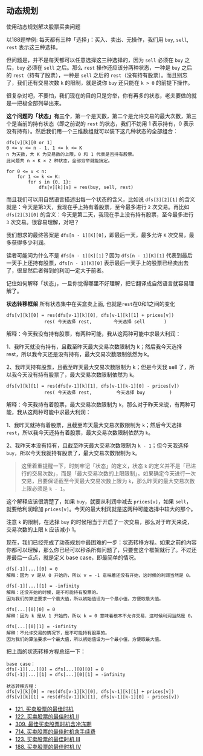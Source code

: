 ## 动态规划

使用动态规划解决股票买卖问题

以188题举例:
每天都有三种「选择」：买入、卖出、无操作，我们用 `buy`, `sell`, `rest` 表示这三种选择。

但问题是，并不是每天都可以任意选择这三种选择的，因为 `sell` 必须在 `buy` 之后，`buy` 必须在 `sell` 之后。那么 `rest` 操作还应该分两种状态，一种是 `buy` 之后的 `rest`（持有了股票），一种是 `sell` 之后的 `rest`（没有持有股票）。而且别忘了，我们还有交易次数 `k` 的限制，就是说你 `buy` 还只能在 `k > 0` 的前提下操作。

很复杂对吧，不要怕，我们现在的目的只是穷举，你有再多的状态，老夫要做的就是一把梭全部列举出来。

**这个问题的「状态」有三个**，第一个是天数，第二个是允许交易的最大次数，第三个是当前的持有状态（即之前说的 `rest` 的状态，我们不妨用 1 表示持有，0 表示没有持有）。然后我们用一个三维数组就可以装下这几种状态的全部组合：
```
dfs[v][k][0 or 1]
0 <= v <= n - 1, 1 <= k <= K
n 为天数，大 K 为交易数的上限，0 和 1 代表是否持有股票。
此问题共 n × K × 2 种状态，全部穷举就能搞定。

for 0 <= v < n:
    for 1 <= k <= K:
        for s in {0, 1}:
            dfs[v][k][s] = res(buy, sell, rest)
```
而且我们可以用自然语言描述出每一个状态的含义，比如说 `dfs[3][2][1]` 的含义就是：今天是第`3`天，我现在手上持有着股票，至今最多进行 `2` 次交易。再比如 `dfs[2][3][0]` 的含义：今天是第二天，我现在手上没有持有股票，至今最多进行 `3` 次交易。很容易理解，对吧？

我们想求的最终答案是 `dfs[n - 1][K][0]`，即最后一天，最多允许 `K` 次交易，最多获得多少利润。

读者可能问为什么不是 `dfs[n - 1][K][1]`？因为 `dfs[n - 1][K][1]` 代表到最后一天手上还持有股票，`dfs[n - 1][K][0]` 表示最后一天手上的股票已经卖出去了，很显然后者得到的利润一定大于前者。

记住如何解释「状态」，一旦你觉得哪里不好理解，把它翻译成自然语言就容易理解了。

**状态转移框架**
所有状态集中在买盒卖上面, 也就是`rest`在0和1之间的变化
```
dfs[v][k][0] = res(dfs[v-1][k][0], dfs[v-1][k][1] + prices[v])
              res( 今天选择 rest,        今天选择 sell       )
```
解释：今天我没有持有股票，有两种可能，我从这两种可能中求最大利润：

1、我昨天就没有持有，且截至昨天最大交易次数限制为 k；然后我今天选择 rest，所以我今天还是没有持有，最大交易次数限制依然为 k。

2、我昨天持有股票，且截至昨天最大交易次数限制为 k；但是今天我 sell 了，所以我今天没有持有股票了，最大交易次数限制依然为 k。

```
dfs[v][k][1] = res(dfs[v-1][k][1], dfs[v-1][k-1][0] - prices[v])
              res( 今天选择 rest,         今天选择 buy         )
```

解释：今天我持有着股票，最大交易次数限制为 `k`，那么对于昨天来说，有两种可能，我从这两种可能中求最大利润：

1、我昨天就持有着股票，且截至昨天最大交易次数限制为 `k`；然后今天选择 `rest`，所以我今天还持有着股票，最大交易次数限制依然为 `k`。

2、我昨天本没有持有，且截至昨天最大交易次数限制为 `k - 1`；但今天我选择 `buy`，所以今天我就持有股票了，最大交易次数限制为 `k`。

> 这里着重提醒一下，时刻牢记「状态」的定义，状态 `k` 的定义并不是「已进行的交易次数」，而是「最大交易次数的上限限制」。如果确定今天进行一次交易，且要保证截至今天最大交易次数上限为 `k`，那么昨天的最大交易次数上限必须是 `k - 1`。

这个解释应该很清楚了，如果 `buy`，就要从利润中减去 `prices[v]`，如果 `sell`，就要给利润增加 `prices[v]`。今天的最大利润就是这两种可能选择中较大的那个。

注意 `k` 的限制，在选择 `buy` 的时候相当于开启了一次交易，那么对于昨天来说，交易次数的上限 `k` 应该减小 1。

现在，我们已经完成了动态规划中最困难的一步：状态转移方程。如果之前的内容你都可以理解，那么你已经可以秒杀所有问题了，只要套这个框架就行了。不过还差最后一点点，就是定义 base case，即最简单的情况。

```
dfs[-1][...][0] = 0
解释：因为 v 是从 0 开始的，所以 v = -1 意味着还没有开始，这时候的利润当然是 0。

dfs[-1][...][1] = -infinity
解释：还没开始的时候，是不可能持有股票的。
因为我们的算法要求一个最大值，所以初始值设为一个最小值，方便取最大值。

dfs[...][0][0] = 0
解释：因为 k 是从 1 开始的，所以 k = 0 意味着根本不允许交易，这时候利润当然是 0。

dfs[...][0][1] = -infinity
解释：不允许交易的情况下，是不可能持有股票的。
因为我们的算法要求一个最大值，所以初始值设为一个最小值，方便取最大值。
```
把上面的状态转移方程总结一下：
```
base case：
dfs[-1][...][0] = dfs[...][0][0] = 0
dfs[-1][...][1] = dfs[...][0][1] = -infinity

状态转移方程：
dfs[v][k][0] = res(dfs[v-1][k][0], dfs[v-1][k][1] + prices[v])
dfs[v][k][1] = res(dfs[v-1][k][1], dfs[v-1][k-1][0] - prices[v])
```

- [121. 买卖股票的最佳时机](https://github.com/gooohlan/leetcode/blob/main/go/DP/Stock/121.go)
- [122. 买卖股票的最佳时机 II](https://github.com/gooohlan/leetcode/blob/main/go/DP/Stock/122.go)
- [309. 最佳买卖股票时机含冷冻期](https://github.com/gooohlan/leetcode/blob/main/go/DP/Stock/309.go)
- [714. 买卖股票的最佳时机含手续费](https://github.com/gooohlan/leetcode/blob/main/go/DP/Stock/714.go)
- [123. 买卖股票的最佳时机 III](https://github.com/gooohlan/leetcode/blob/main/go/DP/Stock/123.go)
- [188. 买卖股票的最佳时机 IV](https://github.com/gooohlan/leetcode/blob/main/go/DP/Stock/188.go)
